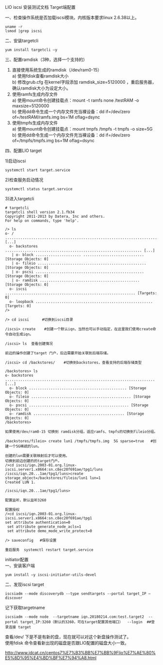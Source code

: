 LIO iscsi 安装测试文档
Target端配置

一、检查操作系统是否加载iscsi模块。内核版本要求linux 2.6.38以上。  
```
uname -r
lsmod |grep iscsi
```

二、安装targetcli  
```
yum install targetcli –y
```  

三、配置ramdisk（3种，选择一个支持的）  
1)	直接使用系统生成的ramdisk（/dev/ram0-15）  
a)	使用fdisk查看ramdisk大小  
b)	修改grub.cfg 在kernel字段添加 ramdisk_size=5120000 ，重启服务器，确认ramdisk大小为设定大小。  
2)	使用ramfs生成内存文件  
a)	使用mount命令创建挂载点：mount -t ramfs none /testRAM -o maxsize=5120000  
b)	使用dd命令生成一个内存文件充当裸设备：dd if=/dev/zero of=/testRAM/ramfs.img bs=1M oflag=dsync  
3)	使用tmpfs生成内存文件  
a)	使用mount命令创建挂载点：mount tmpfs /tmpfs -t tmpfs -o size=5G  
b)	使用dd命令生成一个内存文件充当裸设备：dd if=/dev/zero of=/tmpfs/tmpfs.img bs=1M oflag=dsync  

四、配置LIO target  

1)启动iscsi  
```
systemctl start target.service
```  

2)检查服务启动情况  
```
systemctl status target.service
```  

3)进入targetcli  
```
# targetcli
targetcli shell version 2.1.fb34
Copyright 2011-2013 by Datera, Inc and others.
For help on commands, type 'help'.

/> ls     
o- / ............................................................................ [...]
  o- backstores ............................................................... [...]
   | o- block ..................... ............................ [Storage Objects: 0]
   | o- fileio .................................................. [Storage Objects: 0]
   | o- pscsi .................................................. [Storage Objects: 0]
   | o- ramdisk .............................................. [Storage Objects: 0]
  o- iscsi ............................................................ [Targets: 0]
  o- loopback ...................................................... [Targets: 0]
/> 

/> cd iscsi   	 #切换到iscsi目录

/iscsi> create    #创建一个默认iqn，当然也可以手动指定，在这里我们使用create命令自动生成iqn。

/iscsi> ls  查看创建情况
 
前边的操作创建了target 门户，后边需要开始关联到后端存储。

/iscsi> cd /backstores/    #切换到backstores，查看支持的后端存储类型

/backstores> ls
o- backstores ..................................................................... [...]
  o- block ............................................. [Storage Objects: 0]
  o- fileio .............................................. [Storage Objects: 0]
  o- pscsi .............................................. [Storage Objects: 0]
  o- ramdisk .......................................... [Storage Objects: 0]
/backstores> 

如果使用/dev/ram0-15 切换到 ramdisk分组，适应ramfs、tmpfs的切换到fileio分组。

/backstores/fileio> create lun1 /tmpfs/tmpfs.img  5G sparse=true   #创建一个5G稀疏的lun。

创建的lun需要关联映射后才可以使用。
切换到前边创建的的target门户。
/>cd iscsi/iqn.2003-01.org.linux-iscsi.server1.x8664:sn.c8ec20f691ae/tpg1/luns
/iscsi/iqn.20...1ae/tpg1/luns>create storage_object=/backstores/fileio/lun1 lun=1
Created LUN 1.

/iscsi/iqn.20...1ae/tpg1/luns> 
 
配置监听，默认监听3260
 
配置授权
/>cd iscsi/iqn.2003-01.org.linux-iscsi.server1.x8664:sn.c8ec20f691ae/tpg1
set attribute authentication=0
 set attribute generate_node_acls=1
 set attribute demo_mode_write_protect=0

/> saveconfig   #保存设置

重启服务  systemctl restart target.service
```  


initiator配置  
一、安装客户端  
```
yum install –y iscsi-initiator-utils-devel
```  

二、发现iscsi target  
```
iscsiadm --mode discoverydb --type sendtargets --portal target_IP –discover
```
记下获取targetname  
```
iscsiadm --mode node  --targetname iqn.20180214.com:test.target2  --portal target_IP:3260（默认的3260，可在target配置其他端口）  --login  ##登录连接 target
```  
查看/dev/ 下是不是有新的盘，现在就可以对这个新盘操作测试了。  
使用fdisk 命令查看新出现的磁盘是否跟LIO配置的磁盘大小一致。  

 
http://www.idcat.cn/centos7%E7%B3%BB%E7%BB%9Flio%E7%AE%80%E5%8D%95%E4%BD%BF%E7%94%A8.html
